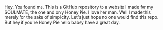 Hey. You found me. This is a GitHub repository to a website I made for my SOULMATE, the one and only Honey Pie. I love her man. 
Well I made this merely for the sake of simplicity. 
Let's just hope no one would find this repo. But hey if you're Honey Pie hello babey have a great day.
